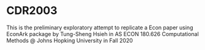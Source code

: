 # CDR2003
This is the preliminary exploratory attempt to replicate a Econ paper using EconArk package by Tung-Sheng Hsieh in AS ECON 180.626 Computational Methods @ Johns Hopking University in Fall 2020
